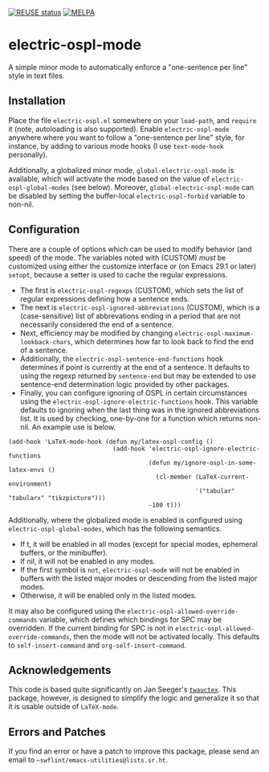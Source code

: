[![REUSE status](https://api.reuse.software/badge/git.sr.ht/~swflint/electric-ospl-mode)](https://api.reuse.software/info/git.sr.ht/~swflint/electric-ospl-mode)
[![MELPA](https://melpa.org/packages/electric-ospl-badge.svg)](https://melpa.org/#/electric-ospl)

# electric-ospl-mode

A simple minor mode to automatically enforce a "one-sentence per line" style in text files.

## Installation

Place the file `electric-ospl.el` somewhere on your `load-path`, and `require` it (note, autoloading is also supported).
Enable `electric-ospl-mode` anywhere where you want to follow a "one-sentence per line" style, for instance, by adding to various mode hooks (I use `text-mode-hook` personally).

Additionally, a globalized minor mode, `global-electric-ospl-mode` is available, which will activate the mode based on the value of `electric-ospl-global-modes` (see below).
Moreover, `global-electric-ospl-mode` can be disabled by setting the buffer-local `electric-ospl-forbid` variable to non-nil.

## Configuration

There are a couple of options which can be used to modify behavior (and speed) of the mode.
The variables noted with (CUSTOM) *must* be customized using either the customize interface or (on Emacs 29.1 or later) `setopt`, because a setter is used to cache the regular expressions.

 - The first is `electric-ospl-regexps` (CUSTOM), which sets the list of regular expressions defining how a sentence ends.
 - The next is `electric-ospl-ignored-abbreviations` (CUSTOM), which is a (case-sensitive) list of abbrevations ending in a period that are not necessarily considered the end of a sentence.
 - Next, efficiency may be modified by changing `electric-ospl-maximum-lookback-chars`, which determines how far to look back to find the end of a sentence.
 - Additionally, the `electric-ospl-sentence-end-functions` hook determines if point is currently at the end of a sentence.
   It defaults to using the regexp returned by `sentence-end` but may be extended to use sentence-end determination logic provided by other packages.
 - Finally, you can configure ignoring of OSPL in certain circumstances using the `electric-ospl-ignore-electric-functions` hook.
   This variable defaults to ignoring when the last thing was in the ignored abbreviations list.
   It is used by checking, one-by-one for a function which returns non-nil.
   An example use is below.
 
```elisp
(add-hook 'LaTeX-mode-hook (defun my/latex-ospl-config ()
                             (add-hook 'electric-ospl-ignore-electric-functions
                                       (defun my/ignore-ospl-in-some-latex-envs ()
                                         (cl-member (LaTeX-current-environment)
                                                    '("tabular" "tabularx" "tikzpicture")))
                                       -100 t)))
```
 
Additionally, where the globalized mode is enabled is configured using `electric-ospl-global-modes`, which has the following semantics.

 - If t, it will be enabled in all modes (except for special modes, ephemeral buffers, or the minibuffer).
 - If nil, it will not be enabled in any modes.
 - If the first symbol is `not`, `electric-ospl-mode` will not be enabled in buffers with the listed major modes or descending from the listed major modes.
 - Otherwise, it will be enabled only in the listed modes.

It may also be configured using the `electric-ospl-allowed-override-commands` variable, which defines which bindings for SPC may be overridden.
If the current binding for SPC is not in `electric-ospl-allowed-override-commands`, then the mode will not be activated locally.  This defaults to `self-insert-command` and `org-self-insert-command`.

## Acknowledgements

This code is based quite significantly on Jan Seeger's [`twauctex`](https://github.com/jeeger/twauctex).
This package, however, is designed to simplify the logic and generalize it so that it is usable outside of `LaTeX-mode`.

## Errors and Patches

If you find an error or have a patch to improve this package, please send an email to `~swflint/emacs-utilities@lists.sr.ht`.
